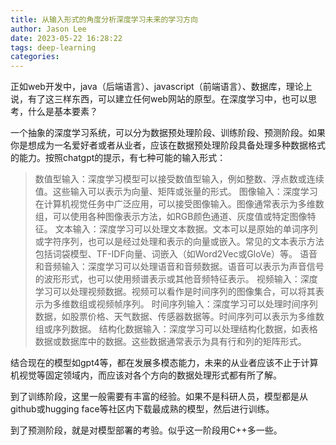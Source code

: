 ```yaml
---
title: 从输入形式的角度分析深度学习未来的学习方向
author: Jason Lee
date: 2023-05-22 16:28:22
tags: deep-learning
categories: 
---
```


正如web开发中，java（后端语言）、javascript（前端语言）、数据库，理论上说，有了这三样东西，可以建立任何web网站的原型。在深度学习中，也可以思考，什么是基本要素？

一个抽象的深度学习系统，可以分为数据预处理阶段、训练阶段、预测阶段。如果你是想成为一名爱好者或者从业者，应该在数据预处理阶段具备处理多种数据格式的能力。按照chatgpt的提示，有七种可能的输入形式：

> 数值型输入：深度学习模型可以接受数值型输入，例如整数、浮点数或连续值。这些输入可以表示为向量、矩阵或张量的形式。
> 图像输入：深度学习在计算机视觉任务中广泛应用，可以接受图像输入。图像通常表示为多维数组，可以使用各种图像表示方法，如RGB颜色通道、灰度值或特定图像特征。
> 文本输入：深度学习可以处理文本数据。文本可以是原始的单词序列或字符序列，也可以是经过处理和表示的向量或嵌入。常见的文本表示方法包括词袋模型、TF-IDF向量、词嵌入（如Word2Vec或GloVe）等。
> 语音和音频输入：深度学习可以处理语音和音频数据。语音可以表示为声音信号的波形形式，也可以使用频谱表示或其他音频特征表示。
> 视频输入：深度学习可以处理视频数据。视频可以看作是时间序列的图像集合，可以将其表示为多维数组或视频帧序列。
> 时间序列输入：深度学习可以处理时间序列数据，如股票价格、天气数据、传感器数据等。时间序列可以表示为多维数组或序列数据。
> 结构化数据输入：深度学习可以处理结构化数据，如表格数据或数据库中的数据。这些数据通常表示为具有行和列的矩阵形式。

结合现在的模型如gpt4等，都在发展多模态能力，未来的从业者应该不止于计算机视觉等固定领域内，而应该对各个方向的数据处理形式都有所了解。

到了训练阶段，这里一般需要有丰富的经验。如果不是科研人员，模型都是从github或hugging face等社区内下载最成熟的模型，然后进行训练。

到了预测阶段，就是对模型部署的考验。似乎这一阶段用C++多一些。




